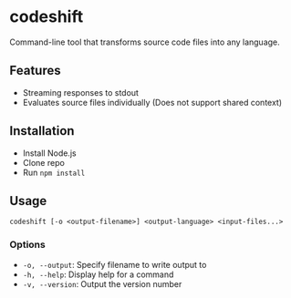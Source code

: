 # codeshift

Command-line tool that transforms source code files into any language.

## Features

- Streaming responses to stdout
- Evaluates source files individually (Does not support shared context)

## Installation

- Install Node.js
- Clone repo
- Run `npm install`

## Usage

`codeshift [-o <output-filename>] <output-language> <input-files...>`

### Options

- `-o, --output`: Specify filename to write output to
- `-h, --help`: Display help for a command
- `-v, --version`: Output the version number
